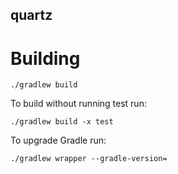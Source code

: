 quartz
------

Building
========
```
./gradlew build
```

To build without running test run:
```
./gradlew build -x test
```

To upgrade Gradle run:
```
./gradlew wrapper --gradle-version=
```
